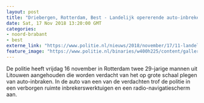 ```yaml
---
layout: post
title: "Driebergen, Rotterdam, Best - Landelijk opererende auto-inbrekers aangehouden"
date: Sat, 17 Nov 2018 13:20:00 GMT
categories: 
- noord-brabant 
- best 
externe_link: "https://www.politie.nl/nieuws/2018/november/17/11-landelijk-opererende-auto-inbrekers-aangehouden.html"
feature_image: "https://www.politie.nl/binaries/w400h225/content/gallery/politie/stock-afbeeldingen/11-landelijke-eenheid/dak.jpg"
---
```


De politie heeft vrijdag 16 november in Rotterdam twee 29-jarige mannen uit Litouwen aangehouden die worden verdacht van het op grote schaal plegen van auto-inbraken. In de auto van een van de verdachten trof de politie in een verborgen ruimte inbrekerswerktuigen en een radio-navigatiescherm aan.

